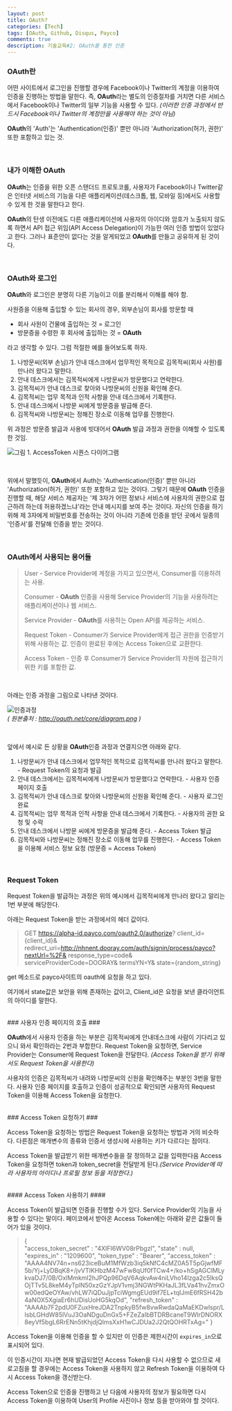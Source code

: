 ```yaml
---
layout: post
title: OAuth?
categories: [Tech]
tags: [OAuth, Github, Disqus, Payco]
comments: true
description: 기술교육#2: OAuth를 통한 인증
---
```


### OAuth란 ###

어떤 사이트에서 로그인을 진행할 경우에 Facebook이나 Twitter의 계정을 이용하여 인증을 진행하는 방법을 말한다. 즉, **OAuth**라는 별도의 인증절차를 거치면 다른 서비스에서 Facebook이나 Twitter의 일부 기능을 사용할 수 있다. *(이러한 인증 과정에서 반드시 Facebook이나 Twitter의 계정만을 사용해야 하는 것이 아님)*

**OAuth**의 'Auth'는 'Authentication(인증)' 뿐만 아니라 'Authorization(허가, 권한)' 또한 포함하고 있는 것.

<br>

### 내가 이해한 OAuth ###

**OAuth**는 인증을 위한 오픈 스탠더드 프로토코롤, 사용자가 Facebook이나 Twitter같은 인터넷 서비스의 기능을 다른 애플리케이션(데스크톱, 웹, 모바일 등)에서도 사용할 수 있게 한 것을 말한다고 한다.

**OAuth**의 탄생 이전에도 다른 애플리케이션에 사용자의 아이디와 암호가 노출되지 않도록 하면서 API 접근 위임(API Access Delegation)이 가능한 여러 인증 방법이 있었다고 한다. 그러나 표준안이 없다는 것을 알게되었고 **OAuth**를 만들고 공유하게 된 것이다.

<br>

### OAuth와 로그인 ###

**OAuth**와 로그인은 분명히 다른 기능이고 이를 분리해서 이해를 해야 함.

사원증을 이용해 출입할 수 있는 회사의 경우, 외부손님이 회사를 방문할 때

- 회사 사원이 건물에 출입하는 것 = 로그인
- 방문증을 수령한 후 회사에 출입하는 것 = **OAuth**

라고 생각할 수 있다. 그럼 적절한 예를 들어보도록 하자.

1. 나방문씨(외부 손님)가 안내 데스크에서 업무적인 목적으로 김목적씨(회사 사원)를 만나러 왔다고 말한다.
2. 안내 데스크에서는 김목적씨에게 나방문씨가 방문했다고 연락한다.
3. 김목적씨가 안내 데스크로 찾아와 나방문씨의 신원을 확인해 준다.
4. 김목적씨는 업무 목적과 인적 사항을 안내 데스크에서 기록한다.
5. 안내 데스크에서 나방문 씨에게 방문증을 발급해 준다.
6. 김목적씨와 나방문씨는 정해진 장소로 이동해 업무를 진행한다.

위 과정은 방문증 발급과 사용에 빗대어서 **OAuth** 발급 과정과 권한을 이해할 수 있도록 한 것임.

![그림 1. AccessToken 시퀀스 다이어그램](https://github.com/plus4070/plus4070.github.io/blob/master/assets/resources/img/2016-01-15-OAuth/sequence.PNG?raw=true)

<br>

위에서 말했듯이, **OAuth**에서 Auth는 'Authentication(인증)' 뿐만 아니라 'Authorization(허가, 권한)' 또한 포함하고 있는 것이다. 그렇기 때문에 **OAuth** 인증을 진행할 때, 해당 서비스 제공자는 '제 3자가 어떤 정보나 서비스에 사용자의 권한으로 접근하려 하는데 허용하겠느냐'라는 안내 메시지를 보여 주는 것이다. 자신의 인증을 하기 위해 제 3자에게 비밀번호를 전송하는 것이 아니라 기존에 인증을 받던 곳에서 일종의 '인증서'를 전달해 인증을 받는 것이다.

<br>

### OAuth에서 사용되는 용어들 ###

> User - Service Provider에 계정을 가지고 있으면서, Consumer를 이용하려는 사용.
> 
> Consumer - **OAuth** 인증을 사용해 Service Provider의 기능을 사용하려는 애플리케이션이나 웹 서비스.
> 
> Service Provider - **OAuth**를 사용하는 Open API를 제공하는 서비스.
> 
> Request Token - Consumer가 Service Provider에게 접근 권한을 인증받기 위해 사용하는 값. 인증이 완료된 후에는 Access Token으로 교환한다.
> 
> Access Token - 인증 후 Consumer가 Service Provider의 자원에 접근하기 위한 키를 포함한 값.

<br>

아래는 인증 과정을 그림으로 나타낸 것이다.

![인증과정](http://oauth.net/core/diagram.png) <br>
*( 원본출처 :  http://oauth.net/core/diagram.png )*

<br>

앞에서 예시로 든 상황을 **OAuth**인증 과정과 연결지으면 아래와 같다.

1.	나방문씨가 안내 데스크에서 업무적인 목적으로 김목적씨를 만나러 왔다고 말한다. - Request Token의 요청과 발급
2.	안내 데스크에서는 김목적씨에게 나방문씨가 방문했다고 연락한다. - 사용자 인증 페이지 호출
3.	김목적씨가 안내 데스크로 찾아와 나방문씨의 신원을 확인해 준다. - 사용자 로그인 완료
4.	김목적씨는 업무 목적과 인적 사항을 안내 데스크에서 기록한다. - 사용자의 권한 요청 및 수락
5.	안내 데스크에서 나방문 씨에게 방문증을 발급해 준다. - Access Token 발급
6.	김목적씨와 나방문씨는 정해진 장소로 이동해 업무를 진행한다. - Access Token을 이용해 서비스 정보 요청 (방문증 = Access Token)

<br>

### Request Token ###

Request Token을 발급하는 과정은 위의 예시에서 김목적씨에게 만나러 왔다고 알리는 1번 부분에 해당한다.

아래는 Request Token을 받는 과정에서의 헤더 값이다.

>GET https://alpha-id.payco.com/oauth2.0/authorize?
    client_id={client_id}&
    redirect_uri=http://nhnent.dooray.com/auth/signin/process/payco?nextUrl=%2F&
    response_type=code&
    serviceProviderCode=DOORAY&
    termsYN=Y&
    state={random_string}

get 메소드로 payco사이트의 oauth에 요청을 하고 있다.

여기에서 state값은 보안을 위해 존재하는 값이고, Client_id은 요청을 보낸 클라이언트의 아이디를 말한다.

<br>
### 사용자 인증 페이지의 호출 ###

**OAuth**에서 사용자 인증을 하는 부분은 김목적씨에게 안내데스크에 사람이 기다리고 있으니 와서 확인하라는 2번과 부합한다. Request Token을 요청하면, Service Provider는 Consumer에 Request Token을 전달한다. 
*(Access Token을 받기 위해서도 Request Token을 사용한다)*

사용자의 인증은 김목적씨가 내려와 나방문씨의 신원을 확인해주는 부분인 3번을 말한다. 사용자 인증 페이지를 호출하고 인증이 성공적으로 확인되면 사용자의 Request Token을 이용해 Access Token을 요청한다.

<br>
### Access Token 요청하기 ###

Access Token을 요청하는 방법은 Request Token을 요청하는 방법과 거의 비슷하다. 다른점은 매개변수의 종류와 인증서 생성시에 사용하는 키가 다르다는 점이다.

Access Token을 발급받기 위한 매개변수들을 잘 정의하고 값을 입력한다음 Access Token을 요청하면 token과 token_secret을 전달받게 된다.*(Service Provider에 따라 사용자의 아이디나 프로필 정보 등을 저장한다.)*

<br>
#### Access Token 사용하기 ####

Access Token이 발급되면 인증을 진행할 수가 있다. Service Provider의 기능을 사용할 수 있다는 말이다. 페이코에서 받아온 Access Token에는 아래와 같은 값들이 들어가 있을 것이다.

> {<br>
	"access_token_secret" :  "4XIFI6WV08rPbgzl",
	"state" :  null,
	"expires_in" :  "1209600",
	"token_type" :  "Bearer",
	"access_token" :  "AAAA4NV74n+ns623iceBuM1MfWzb3iq5kNfC4cMZ0A5T5pGjwfMF5b/Yj+LyDBqK8+/jvVTIKHbzM47wFw8qUf0fTCw4+/ko+hSgAGClMLykvaDJ7/0B/OxlMmkml2hJPQp96DqV6AqkvAw4niLVho14Izga2c5IksQOjTTv5L8keM4yTplN50xzGzYJpV1vmj3NGWtPKHaJL3fLVa41hvZmxOw00edQeOYAw/vhLW7iQDuJjpTciWgmgEUd9if7EL+tqIJmE6fRSH42b4aNOX5XgiaEr6hUDisUoHG5kqOd",
	"refresh_token" :  "AAAAb7F2pdU0FZuxHreJDA2TnpkyB5fw8vwRwdaQaMaEKDwlspr/LIsbLGHdW85lVuJ3OaNDguDnGx5+FZeZaIbBTDRBcaneT9WlrDNORX8eyVf5bgL6RrENn5tKhjdjQlmsXxH1wCJDUa2J2QtQOHRTxAg="
	}

Access Token을 이용해 인증을 할 수 있지만 이 인증은 제한시간이 `expires_in`으로 표시되어 있다.

이 인증시간이 지나면 현재 발급되었던 Access Token을 다시 사용할 수 없으므로 새로고침을 할 경우에는 Access Token을 사용하지 않고 Refresh Token을 이용하여 다시 Access Token을 갱신받는다.

Access Token으로 인증을 진행하고 난 다음에 사용자의 정보가 필요하면 다시 Access Token을 이용하여 User의 Profile 사진이나 정보 등을 받아와야 할 것이다.